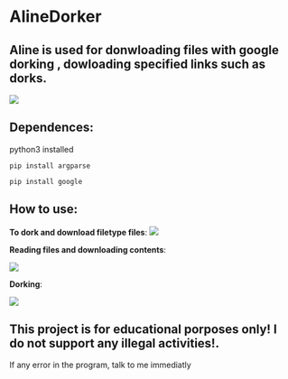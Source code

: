 # AlineDorker

## Aline is used for donwloading files with google dorking , dowloading specified links such as dorks.

<img src="https://cdn.discordapp.com/attachments/307281507431481344/904444564377591889/unknown.png">

## Dependences:

python3 installed

`pip install argparse`

`pip install google`

## How to use:

**To dork and download filetype files**:
<img src="https://cdn.discordapp.com/attachments/307281507431481344/904425600809304155/unknown.png">

**Reading files and downloading contents**:


<img src="https://cdn.discordapp.com/attachments/307281507431481344/904425879961206805/unknown.png">

**Dorking**:

<img src="https://cdn.discordapp.com/attachments/307281507431481344/904446499038060584/unknown.png">


## This project is for educational porposes only! I do not support any illegal activities!.

If any error in the program, talk to me immediatly

          



